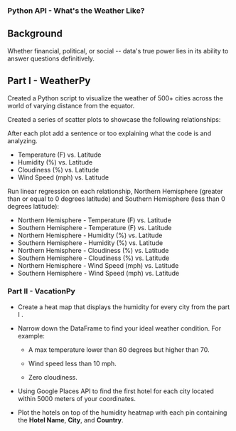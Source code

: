 ### Python API - What's the Weather Like?

## Background

Whether financial, political, or social -- data's true power lies in its ability to answer questions definitively. 

## Part I - WeatherPy

Created a Python script to visualize the weather of 500+ cities across the world of varying distance from the equator. 

Created a series of scatter plots to showcase the following relationships:

After each plot add a sentence or too explaining what the code is and analyzing.

* Temperature (F) vs. Latitude
* Humidity (%) vs. Latitude
* Cloudiness (%) vs. Latitude
* Wind Speed (mph) vs. Latitude

Run linear regression on each relationship, Northern Hemisphere (greater than or equal to 0 degrees latitude) and Southern Hemisphere (less than 0 degrees latitude):

* Northern Hemisphere - Temperature (F) vs. Latitude
* Southern Hemisphere - Temperature (F) vs. Latitude
* Northern Hemisphere - Humidity (%) vs. Latitude
* Southern Hemisphere - Humidity (%) vs. Latitude
* Northern Hemisphere - Cloudiness (%) vs. Latitude
* Southern Hemisphere - Cloudiness (%) vs. Latitude
* Northern Hemisphere - Wind Speed (mph) vs. Latitude
* Southern Hemisphere - Wind Speed (mph) vs. Latitude

### Part II - VacationPy

* Create a heat map that displays the humidity for every city from the part I .

* Narrow down the DataFrame to find your ideal weather condition. For example:

  * A max temperature lower than 80 degrees but higher than 70.

  * Wind speed less than 10 mph.

  * Zero cloudiness.

* Using Google Places API to find the first hotel for each city located within 5000 meters of your coordinates.

* Plot the hotels on top of the humidity heatmap with each pin containing the **Hotel Name**, **City**, and **Country**.

 
